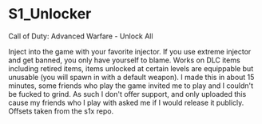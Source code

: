 # S1_Unlocker
 Call of Duty: Advanced Warfare - Unlock All

Inject into the game with your favorite injector. If you use extreme injector and get banned, you only have yourself to blame. Works on DLC items including retired items, items unlocked at certain levels are equippable but unusable (you will spawn in with a default weapon). I made this in about 15 minutes, some friends who play the game invited me to play and I couldn't be fucked to grind. As such I don't offer support, and only uploaded this cause my friends who I play with asked me if I would release it publicly. Offsets taken from the s1x repo.
